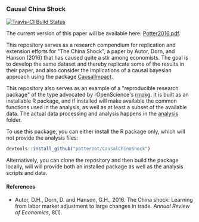 <!-- README.md is generated from README.Rmd. Please edit that file -->
### Causal China Shock

[![Travis-CI Build Status](https://travis-ci.org/potterzot/CausalChinaShock.svg?branch=master)](https://travis-ci.org/potterzot/CausalChinaShock)

The current version of this paper will be available here: [Potter2016.pdf](blob/master/analysis/Potter2016.pdf).

This repository serves as a research compendium for replication and extension efforts for "The China Shock", a paper by Autor, Dorn, and Hanson (2016) that has caused quite a stir among economists. The goal is to develop the same dataset and thereby replicate some of the results in their paper, and also consider the implications of a causal bayesian approach using the package [CausalImpact](https://google.github.io/CausalImpact/).

This repository also serves as an example of a "reproducible research package" of the type advocated by rOpenScience's [rrrpkg](https://github.com/ropensci/rrrpkg). It is built as an installable R package, and if installed will make available the common functions used in the analysis, as well as at least a subset of the available data. The actual data processing and analysis happens in the [analysis](blob/master/analysis/) folder.

To use this package, you can either install the R package only, which will not provide the analysis files:

``` r
devtools::install_github("potterzot/CausalChinaShock")
```

Alternatively, you can clone the repository and then build the package locally, will will provide both an installed package as well as the analysis scripts and data.

#### References

-   Autor, D.H., Dorn, D. and Hanson, G.H., 2016. The China shock: Learning from labor market adjustment to large changes in trade. *Annual Review of Economics*, 8(1).
